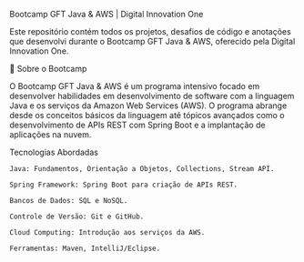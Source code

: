 
Bootcamp GFT Java & AWS | Digital Innovation One

Este repositório contém todos os projetos, desafios de código e anotações que desenvolvi durante o Bootcamp GFT Java & AWS, oferecido pela Digital Innovation One.

🚀 Sobre o Bootcamp

O Bootcamp GFT Java & AWS é um programa intensivo focado em desenvolver habilidades em desenvolvimento de software com a linguagem Java e os serviços da Amazon Web Services (AWS). O programa abrange desde os conceitos básicos da linguagem até tópicos avançados como o desenvolvimento de APIs REST com Spring Boot e a implantação de aplicações na nuvem.

Tecnologias Abordadas

    Java: Fundamentos, Orientação a Objetos, Collections, Stream API.

    Spring Framework: Spring Boot para criação de APIs REST.

    Bancos de Dados: SQL e NoSQL.

    Controle de Versão: Git e GitHub.

    Cloud Computing: Introdução aos serviços da AWS.

    Ferramentas: Maven, IntelliJ/Eclipse.
